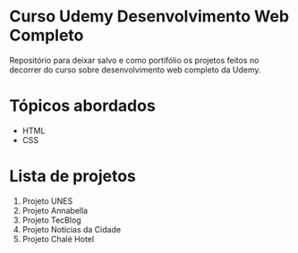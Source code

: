 # Curso Udemy Desenvolvimento Web Completo

Repositório para deixar salvo e como portifólio os projetos feitos no decorrer do curso sobre desenvolvimento web completo da Udemy.

# Tópicos abordados

  - HTML
  - CSS

# Lista de projetos


1. Projeto UNES
2. Projeto Annabella
3. Projeto TecBlog
4. Projeto Notícias da Cidade
5. Projeto Chalé Hotel
